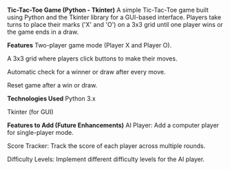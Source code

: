 **Tic-Tac-Toe Game (Python - Tkinter)**
A simple Tic-Tac-Toe game built using Python and the Tkinter library for a GUI-based interface. Players take turns to place their marks ('X' and 'O') on a 3x3 grid until one player wins or the game ends in a draw.

**Features**
Two-player game mode (Player X and Player O).

A 3x3 grid where players click buttons to make their moves.

Automatic check for a winner or draw after every move.

Reset game after a win or draw.

**Technologies Used**
Python 3.x

Tkinter (for GUI)

**Features to Add (Future Enhancements)**
AI Player: Add a computer player for single-player mode.

Score Tracker: Track the score of each player across multiple rounds.

Difficulty Levels: Implement different difficulty levels for the AI player.
